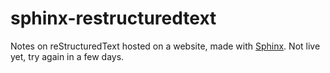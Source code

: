 # sphinx-restructuredtext

Notes on reStructuredText hosted on a website, made with [Sphinx](https://www.sphinx-doc.org/). Not live yet, try again in a few days.

